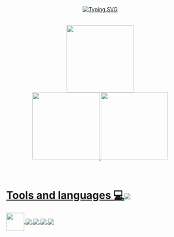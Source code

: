 <div align="center">
  <a href="https://github.com/MOR4Xx">
    <img src="https://readme-typing-svg.demolab.com?font=Fira+Code&duration=2000&pause=0&color=00FFFF&width=272&lines=My+name+is+JORGE!" alt="Typing SVG" />
  </a>
</div>

<br>
<br>

<!--
**MOR4Xx/MOR4Xx** is a ✨ _special_ ✨ repository because its `README.md` (this file) appears on your GitHub profile.

Here are some ideas to get you started:

- 🔭 I’m currently working on ...
- 🌱 I’m currently learning ...
- 👯 I’m looking to collaborate on ...
- 🤔 I’m looking for help with ...
- 💬 Ask me about ...
- 📫 How to reach me: ...
- 😄 Pronouns: ...
- ⚡ Fun fact: ...
-->

<div align="center"><img height="180em" src="https://github-readme-streak-stats.herokuapp.com/?user=MOR4Xx&theme=dark"/></div>

<div align="center">
<a href="https://github.com/MOR4Xx">
  <img height="180em" src="https://github-readme-stats.vercel.app/api?username=MOR4Xx&show_icons=true&theme=dark&include_all_commits=true&count_private=true"/>
  <img height="180em" src="https://github-readme-stats.vercel.app/api/top-langs/?username=MOR4Xx&layout=compact&langs_count=7&theme=dark"/>
</div>

<br>
<br>
  
<div>
  <h1>Tools and languages 💻<img align="center" src="https://img.icons8.com/cotton/64/000000/source-code--v4.png"/></h1>
  
  <img align="center" height="48px" src="https://img.icons8.com/?size=256&id=13679&format=png"/>
  <img align="center" src="https://img.icons8.com/color/48/python.png" >
  <img align="center" src="https://img.icons8.com/color/48/html-5--v1.png" >
  <img align="center" src="https://img.icons8.com/color/48/css3.png" >
  <img align="center" src="https://img.icons8.com/color/48/mysql-logo.png" >
</div>
